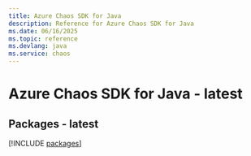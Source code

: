 ```yaml
---
title: Azure Chaos SDK for Java
description: Reference for Azure Chaos SDK for Java
ms.date: 06/16/2025
ms.topic: reference
ms.devlang: java
ms.service: chaos
---
```

# Azure Chaos SDK for Java - latest
## Packages - latest
[!INCLUDE [packages](chaos-index.md)]